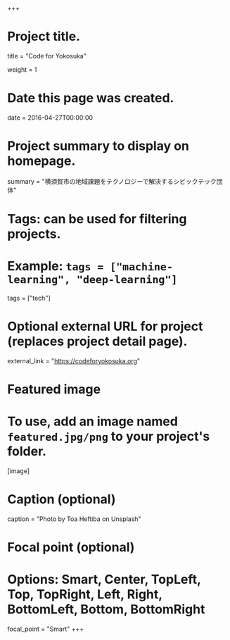 +++
# Project title.
title = "Code for Yokosuka"

weight = 1

# Date this page was created.
date = 2016-04-27T00:00:00

# Project summary to display on homepage.
summary = "横須賀市の地域課題をテクノロジーで解決するシビックテック団体"

# Tags: can be used for filtering projects.
# Example: `tags = ["machine-learning", "deep-learning"]`
tags = ["tech"]

# Optional external URL for project (replaces project detail page).
external_link = "https://codeforyokosuka.org"

# Featured image
# To use, add an image named `featured.jpg/png` to your project's folder. 
[image]
  # Caption (optional)
  caption = "Photo by Toa Heftiba on Unsplash"

  # Focal point (optional)
  # Options: Smart, Center, TopLeft, Top, TopRight, Left, Right, BottomLeft, Bottom, BottomRight
  focal_point = "Smart"
+++
